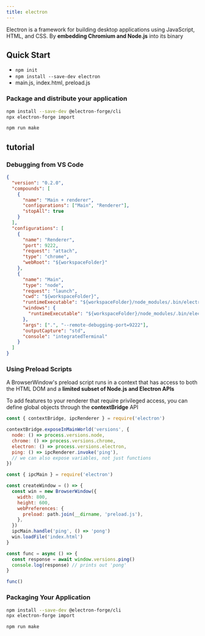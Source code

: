 ```yaml
---
title: electron
---
```


Electron is a framework for building desktop applications using JavaScript, HTML, and CSS. By **embedding Chromium and Node.js** into its binary

## Quick Start

- `npm init`
- `npm install --save-dev electron`
- main.js, index.html, preload.js

### Package and distribute your application

```bash
npm install --save-dev @electron-forge/cli
npx electron-forge import

npm run make
```

## tutorial

### Debugging from VS Code

```json
{
  "version": "0.2.0",
  "compounds": [
    {
      "name": "Main + renderer",
      "configurations": ["Main", "Renderer"],
      "stopAll": true
    }
  ],
  "configurations": [
    {
      "name": "Renderer",
      "port": 9222,
      "request": "attach",
      "type": "chrome",
      "webRoot": "${workspaceFolder}"
    },
    {
      "name": "Main",
      "type": "node",
      "request": "launch",
      "cwd": "${workspaceFolder}",
      "runtimeExecutable": "${workspaceFolder}/node_modules/.bin/electron",
      "windows": {
        "runtimeExecutable": "${workspaceFolder}/node_modules/.bin/electron.cmd"
      },
      "args": [".", "--remote-debugging-port=9222"],
      "outputCapture": "std",
      "console": "integratedTerminal"
    }
  ]
}
```

### Using Preload Scripts

A BrowserWindow's preload script runs in a context that has access to both the HTML DOM and a **limited subset of Node.js and Electron APIs**

To add features to your renderer that require privileged access, you can define global objects through the **contextBridge** API

```js
const { contextBridge, ipcRenderer } = require('electron')

contextBridge.exposeInMainWorld('versions', {
  node: () => process.versions.node,
  chrome: () => process.versions.chrome,
  electron: () => process.versions.electron,
  ping: () => ipcRenderer.invoke('ping'),
  // we can also expose variables, not just functions
})
```

```js
const { ipcMain } = require('electron')

const createWindow = () => {
  const win = new BrowserWindow({
    width: 800,
    height: 600,
    webPreferences: {
      preload: path.join(__dirname, 'preload.js'),
    },
  })
  ipcMain.handle('ping', () => 'pong')
  win.loadFile('index.html')
}
```

```js
const func = async () => {
  const response = await window.versions.ping()
  console.log(response) // prints out 'pong'
}

func()
```

### Packaging Your Application

```bash
npm install --save-dev @electron-forge/cli
npx electron-forge import

npm run make
```
